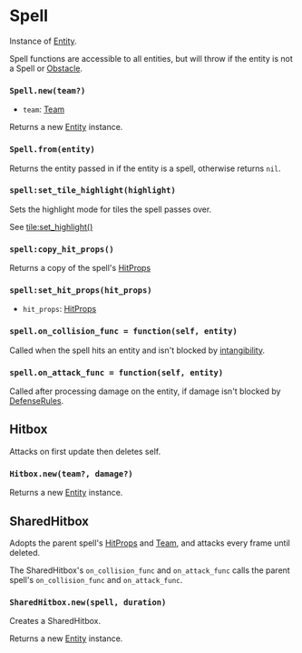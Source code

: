 # Spell

Instance of [Entity](/client/lua-api/entity-api/entity).

Spell functions are accessible to all entities, but will throw if the entity is not a Spell or [Obstacle](/client/lua-api/entity-api/obstacle).

### `Spell.new(team?)`

- `team`: [Team](/client/lua-api/entity-api/entity#entityset_teamteam)

Returns a new [Entity](/client/lua-api/entity-api/entity) instance.

### `Spell.from(entity)`

Returns the entity passed in if the entity is a spell, otherwise returns `nil`.

### `spell:set_tile_highlight(highlight)`

Sets the highlight mode for tiles the spell passes over.

See [tile:set_highlight()](/client/lua-api/field-api/tile#tileset_highlighthighlight)

### `spell:copy_hit_props()`

Returns a copy of the spell's [HitProps](/client/lua-api/attack-api/hit-props)

### `spell:set_hit_props(hit_props)`

- `hit_props`: [HitProps](/client/lua-api/attack-api/hit-props)

### `spell.on_collision_func = function(self, entity)`

Called when the spell hits an entity and isn't blocked by [intangibility](/client/lua-api/entity-api/living#livingset_intangibleintangible-intangible_rule).

### `spell.on_attack_func = function(self, entity)`

Called after processing damage on the entity, if damage isn't blocked by [DefenseRules](/client/lua-api/defense-api/defense-rule).

## Hitbox

Attacks on first update then deletes self.

### `Hitbox.new(team?, damage?)`

Returns a new [Entity](/client/lua-api/entity-api/entity) instance.

## SharedHitbox

Adopts the parent spell's [HitProps](/client/lua-api/attack-api/hit-props) and [Team](/client/lua-api/entity-api/entity#entityset_teamteam), and attacks every frame until deleted.

The SharedHitbox's `on_collision_func` and `on_attack_func` calls the parent spell's `on_collision_func` and `on_attack_func`.

### `SharedHitbox.new(spell, duration)`

Creates a SharedHitbox.

Returns a new [Entity](/client/lua-api/entity-api/entity) instance.

